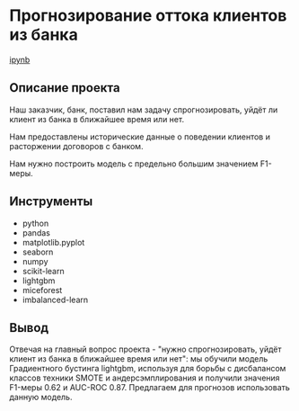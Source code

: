 # Прогнозирование оттока клиентов из банка

[ipynb](https://github.com/n1ck-kolesnikov/yandex_practicum/blob/main/03_customer_churn_prediction/customer_churn_prediction.ipynb)

## Описание проекта 

Наш заказчик, банк, поставил нам задачу спрогнозировать, уйдёт ли клиент из банка в ближайшее время или нет.

Нам предоставлены исторические данные о поведении клиентов и расторжении договоров с банком.

Нам нужно построить модель с предельно большим значением F1-меры.

   
## Инструменты

- python
- pandas
- matplotlib.pyplot
- seaborn
- numpy
- scikit-learn
- lightgbm
- miceforest
- imbalanced-learn

## Вывод 

 Отвечая на главный вопрос проекта - "нужно спрогнозировать, уйдёт клиент из банка в ближайшее время или нет":
 мы обучили модель Градиентного бустинга lightgbm, используя для борьбы с дисбалансом классов техники SMOTE и андерсэмплирования и получили значения F1-меры 0.62 и AUC-ROC 0.87.
 Предлагаем для прогнозов использовать данную модель.
